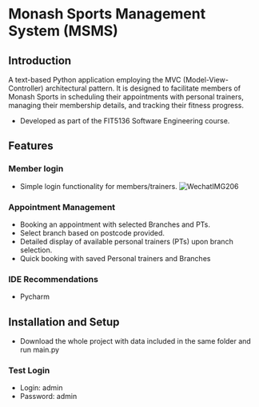 # Monash Sports Management System (MSMS)

## Introduction
A text-based Python application employing the MVC (Model-View-Controller) architectural pattern. It is designed to facilitate members of Monash Sports in scheduling their appointments with personal trainers, managing their membership details, and tracking their fitness progress.

- Developed as part of the FIT5136 Software Engineering course.
  
## Features
### Member login
- Simple login functionality for members/trainers.
![WechatIMG206](https://github.com/JingyanLou/MonashSportMangementSystem/assets/92469426/aae46ba8-f526-4bec-af30-efbadb4c6b58)


### Appointment Management
- Booking an appointment with selected Branches and PTs.
- Select branch based on postcode provided.
- Detailed display of available personal trainers (PTs) upon branch selection.
- Quick booking with saved Personal trainers and Branches

### IDE Recommendations
- Pycharm
  
## Installation and Setup
- Download the whole project with data included in the same folder and run main.py

### Test Login
- Login: admin
- Password: admin


